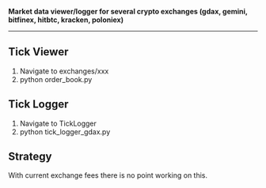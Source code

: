 **Market data viewer/logger for several crypto exchanges (gdax, gemini, bitfinex, hitbtc, kracken, poloniex)**

---

## Tick Viewer

1. Navigate to exchanges/xxx
2. python order_book.py

## Tick Logger

1. Navigate to TickLogger
2. python tick_logger_gdax.py

## Strategy

With current exchange fees there is no point working on this.

